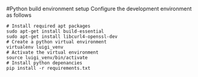 #Python build environment setup
Configure the development environment as follows
```
# Install required apt packages
sudo apt-get install build-essential
sudo apt-get install libcurl4-openssl-dev 
# Create a python virtual environment
virtualenv luigi_venv
# Activate the virtual environment
source luigi_venv/bin/activate
# Install python depenancies
pip install -r requirements.txt
```
